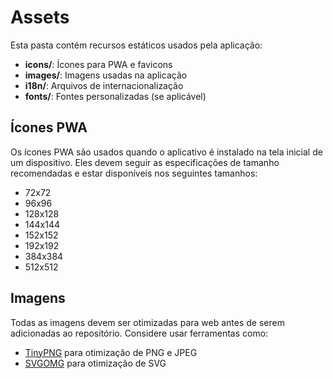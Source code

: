 # Assets

Esta pasta contém recursos estáticos usados pela aplicação:

- **icons/**: Ícones para PWA e favicons
- **images/**: Imagens usadas na aplicação
- **i18n/**: Arquivos de internacionalização
- **fonts/**: Fontes personalizadas (se aplicável)

## Ícones PWA

Os ícones PWA são usados quando o aplicativo é instalado na tela inicial de um dispositivo. Eles devem seguir as especificações de tamanho recomendadas e estar disponíveis nos seguintes tamanhos:

- 72x72
- 96x96
- 128x128
- 144x144
- 152x152
- 192x192
- 384x384
- 512x512

## Imagens

Todas as imagens devem ser otimizadas para web antes de serem adicionadas ao repositório. Considere usar ferramentas como:

- [TinyPNG](https://tinypng.com/) para otimização de PNG e JPEG
- [SVGOMG](https://jakearchibald.github.io/svgomg/) para otimização de SVG